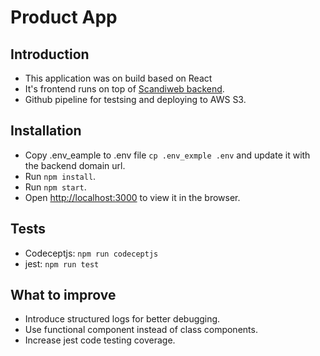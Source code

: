 Product App
=======================

Introduction
------------
- This application was on build based on React
- It's frontend runs on top of [Scandiweb backend](https://github.com/yakob-abada/scandiweb).
- Github pipeline for testsing and deploying to AWS S3.

Installation
------------
- Copy .env_eample to .env file `cp .env_exmple .env` and update it with the backend domain url.
- Run `npm install`.
- Run `npm start`.
- Open [http://localhost:3000](http://localhost:3000) to view it in the browser.

Tests
-----
- Codeceptjs: `npm run codeceptjs`
- jest: `npm run test`

What to improve
---------------
- Introduce structured logs for better debugging.
- Use functional component instead of class components.
- Increase jest code testing coverage.